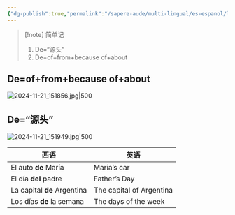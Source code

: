 ```yaml
---
{"dg-publish":true,"permalink":"/sapere-aude/multi-lingual/es-espanol/leccion-3-de/","dgPassFrontmatter":true}
---
```



>[!note] 简单记
>1. De=“源头”
>2. De=of+from+because of+about

## De=of+from+because of+about
![2024-11-21_151856.jpg|500](/img/user/TARDIS/Assets/2024/2024-11-21_151856.jpg)

## De=“源头”

![2024-11-21_151949.jpg|500](/img/user/TARDIS/Assets/2024/2024-11-21_151949.jpg)


| 西语                          | 英语                       |
| --------------------------- | ------------------------ |
| El auto **de** María        | Maria’s car              |
| El día **del** padre            | Father’s Day             |
| La capital **de** Argentina | The capital of Argentina |
| Los días **de** la semana   | The days of the week     |

 
 
 